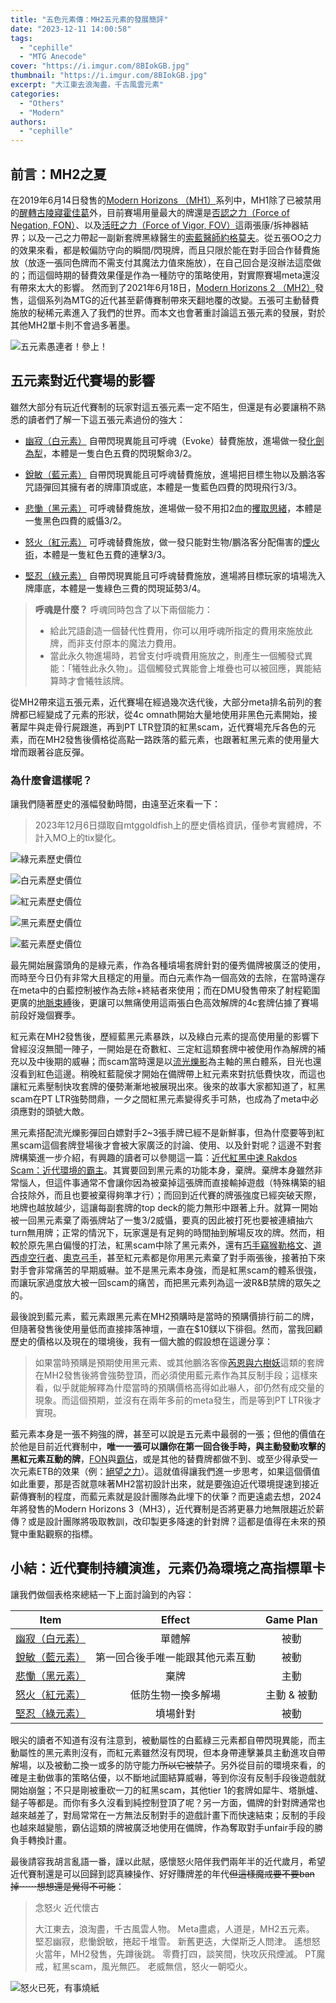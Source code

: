```yaml
---
title: "五色元素傳：MH2五元素的發展簡評"
date: "2023-12-11 14:00:58"
tags:
  - "cephille"
  - "MTG Anecode"
cover: "https://i.imgur.com/8BIokGB.jpg"
thumbnail: "https://i.imgur.com/8BIokGB.jpg"
excerpt: "大江東去浪淘盡，千古風雲元素"
categories:
  - "Others"
  - "Modern"
authors:
  - "cephille"
---
```


## 前言：MH2之夏

在2019年6月14日發售的[Modern Horizons （MH1）](https://scryfall.com/sets/mh1?as=grid&order=set)系列中，MH1除了已被禁用的[醒轉古陵寢霍佳葛](https://cards.scryfall.io/large/front/0/0/0049e68d-0caf-474f-9523-dad343f1250a.jpg?16)外，目前賽場用量最大的牌還是[否認之力（Force of Negation, FON）](https://cards.scryfall.io/large/front/e/9/e9be371c-c688-44ad-ab71-bd4c9f242d58.jpg?1562201382)、以及[活旺之力（Force of Vigor, FOV）](https://cards.scryfall.io/large/front/0/1/017c415b-d635-43c6-92b8-8c95d1c4ff8d.jpg?1562202072)這兩張康/拆神器結界；以及一己之力帶起一副新套牌黑綠醫生的[索藍醫師約格莫夫](https://cards.scryfall.io/large/front/8/6/8690cbcc-f8fd-41f7-9e28-e61c12b04014.jpg?1665611812)。從五張OO之力的效果來看，都是較偏防守向的瞬間/閃現牌，而且只限於能在對手回合作替費施放（放逐一張同色牌而不需支付其魔法力值來施放），在自己回合是沒辦法這麼做的；而這個時期的替費效果僅是作為一種防守的策略使用，對實際賽場meta還沒有帶來太大的影響。
然而到了2021年6月18日，[Modern Horizons 2 （MH2）](https://scryfall.com/sets/mh2?as=grid&order=set)發售，這個系列為MTG的近代甚至薪傳賽制帶來天翻地覆的改變。五張可主動替費施放的秘稀元素進入了我們的世界。而本文也會著重討論這五張元素的發展，對於其他MH2單卡則不會過多著墨。

![五元素愚連者！參上！](https://i.imgur.com/DeoCZKd.jpg)

## 五元素對近代賽場的影響

雖然大部分有玩近代賽制的玩家對這五張元素一定不陌生，但還是有必要讓稍不熟悉的讀者們了解一下這五張元素過份的強大：

- [幽寂（白元素）](https://cards.scryfall.io/large/front/4/7/47a6234f-309f-4e03-9263-66da48b57153.jpg?1626094105)
  自帶閃現異能且可呼魂（Evoke）替費施放，進場做一發[化劍為犁](https://cards.scryfall.io/large/front/7/c/7cdee412-3519-4626-80ca-e3e431a604f0.jpg?1698988109)，本體是一隻白色五費的閃現繫命3/2。

- [銳敏（藍元素）](https://cards.scryfall.io/large/front/7/0/701256d5-1389-48b7-9581-d6037209bd06.jpg?1626095059)
  自帶閃現異能且可呼魂替費施放，進場把目標生物以及鵬洛客咒語彈回其擁有者的牌庫頂或底，本體是一隻藍色四費的閃現飛行3/3。

- [悲慟（黑元素）](https://cards.scryfall.io/large/front/e/6/e6befbc4-1320-4f26-bd9f-b1814fedda10.jpg?1626095577)
  可呼魂替費施放，進場做一發不用扣2血的[攫取思緒](https://cards.scryfall.io/large/front/b/2/b281a308-ab6b-47b6-bec7-632c9aaecede.jpg?1599706001)，本體是一隻黑色四費的威懾3/2。

- [怒火（紅元素）](https://cards.scryfall.io/large/front/b/d/bd281158-8180-40b9-a5b7-03cfc712d81a.jpg?1701690468)
  可呼魂替費施放，做一發只能對生物/鵬洛客分配傷害的[煙火術](https://cards.scryfall.io/large/front/5/1/51893dd5-e70f-44bb-85d4-e31480ba84d6.jpg?1562825154)，本體是一隻紅色五費的連擊3/3。

- [堅忍（綠元素）](https://cards.scryfall.io/large/front/e/b/eb0e0404-4846-4891-acfa-bd0951ecf9c6.jpg?1626097375)
  自帶閃現異能且可呼魂替費施放，進場將目標玩家的墳場洗入牌庫底，本體是一隻綠色三費的閃現延勢3/4。

> **呼魂是什麼？**
> 呼魂同時包含了以下兩個能力：
>
> - 給此咒語創造一個替代性費用，你可以用呼魂所指定的費用來施放此牌，而非支付原本的魔法力費用。
> - 當此永久物進場時，若曾支付呼魂費用施放之，則產生一個觸發式異能：「犧牲此永久物」。這個觸發式異能會上堆疊也可以被回應，異能結算時才會犧牲該牌。

從MH2帶來這五張元素，近代賽場在經過幾次迭代後，大部分meta排名前列的套牌都已經變成了元素的形狀，從4c omnath開始大量地使用非黑色元素開始，接著犀牛與走骨行屍跟進，再到PT LTR登頂的紅黑scam，近代賽場充斥各色的元素，而在MH2發售後價格從高點一路跌落的藍元素，也跟著紅黑元素的使用量大增而跟著谷底反彈。

### 為什麼會這樣呢？

讓我們隨著歷史的漲幅發動時間，由遠至近來看一下：

> 2023年12月6日擷取自mtggoldfish上的歷史價格資訊，僅參考實體牌，不計入MO上的tix變化。

![綠元素歷史價位](https://i.imgur.com/Y8lBXKS.jpg)

![白元素歷史價位](https://i.imgur.com/5QLPKs7.jpg)

![紅元素歷史價位](https://i.imgur.com/yEzVpGy.jpg)

![黑元素歷史價位](https://i.imgur.com/ZgZGLgZ.jpg)

![藍元素歷史價位](https://i.imgur.com/4LsaQaZ.jpg)

最先開始展露頭角的是綠元素，作為各種墳場套牌針對的優秀備牌被廣泛的使用，而時至今日仍有非常大且穩定的用量。而白元素作為一個高效的去除，在當時還存在meta中的白藍控制被作為去除+終結者來使用；而在DMU發售帶來了射程範圍更廣的[地脈束縛](https://cards.scryfall.io/large/front/3/c/3c3ac3dd-35db-447f-8674-37b4680a1ef7.jpg?1673306500)後，更讓可以無痛使用這兩張白色高效解牌的4c套牌佔據了賽場前段好幾個賽季。

紅元素在MH2發售後，歷經藍黑元素暴跌，以及綠白元素的提高使用量的影響下曾經沒沒無聞一陣子，一開始是在奇數紅、三定紅這類套牌中被使用作為解牌的補充以及中後期的威嚇；而scam當時還是以[流光爍影](https://cards.scryfall.io/large/front/2/d/2da5f3f8-5eef-498f-ba2c-2f3fbc3745aa.jpg?1562201088)為主軸的黑白體系，目光也還沒看到紅色這邊。稍晚紅藍龍侯才開始在備牌帶上紅元素來對抗低費快攻，而這也讓紅元素壓制快攻套牌的優勢漸漸地被展現出來。後來的故事大家都知道了，紅黑scam在PT LTR強勢問鼎，一夕之間紅黑元素變得炙手可熱，也成為了meta中必須應對的頭號大敵。

黑元素搭配流光爍影彈回白嫖對手2~3張手牌已經不是新鮮事，但為什麼要等到紅黑scam這個套牌登場後才會被大家廣泛的討論、使用、以及針對呢？這邊不對套牌構築進一步介紹，有興趣的讀者可以參閱這一篇：[近代紅黑中速 Rakdos Scam：近代環境的霸主](https://guildmagesforum.tw/Modern-Rakdos-Scam/)。其實要回到黑元素的功能本身，棄牌。棄牌本身雖然非常惱人，但這件事通常不會讓你因為被棄掉這張牌而直接輸掉遊戲（特殊構築的組合技除外，而且也要被棄得夠準才行）；而回到近代賽的牌張強度已經突破天際，地牌也越放越少，這讓每副套牌的top deck的能力無形中跟著上升。就算一開始被一回黑元素棄了兩張牌站了一隻3/2威懾，要真的因此被打死也要被連續抽六turn無用牌；正常的情況下，玩家還是有足夠的時間抽到解場反攻的牌。然而，相較於原先黑白偏慢的打法，紅黑scam中除了黑元素外，還有[巧手竊猴勒格文](https://cards.scryfall.io/large/front/a/9/a9738cda-adb1-47fb-9f4c-ecd930228c4d.jpg?1681963138)、[道西虛空行者](https://cards.scryfall.io/large/front/d/c/dce5db87-4a78-4b8d-b5c2-918ccd1ba4e3.jpg?1626095427)、[奧克弓手](https://cards.scryfall.io/large/front/7/c/7c024bae-5631-4e20-ac69-df392ac9e109.jpg?1686968669)，甚至紅元素都是你用黑元素棄了對手兩張後，接著拍下來對手會非常痛苦的早期威嚇。並不是黑元素本身強，而是紅黑scam的體系很強，而讓玩家過度放大被一回scam的痛苦，而把黑元素列為這一波R&B禁牌的眾矢之的。

最後說到藍元素，藍元素跟黑元素在MH2預購時是當時的預購價排行前二的牌，但隨著發售後使用量低而直接摔落神壇，一直在$10鎂以下徘徊。然而，當我回顧歷史的價格以及現在的環境後，我有一個大膽的假設想在這邊分享：

> 如果當時預購是預期使用黑元素、或其他鵬洛客像[芮恩與六樹妖](https://cards.scryfall.io/normal/front/4/a/4a706ecf-3277-40e3-871c-4ba4ead16e20.jpg?1582053605)這類的套牌在MH2發售後將會強勢登頂，而必須使用藍元素作為其反制手段；這樣來看，似乎就能解釋為什麼當時的預購價格高得如此嚇人，卻仍然有成交量的現象。而這個預期，並沒有在兩年多前的meta發生，而是等到PT LTR後才實現。

藍元素本身是一張不夠強的牌，甚至可以說是五元素中最弱的一張；但他的價值在於他是目前近代賽制中，**唯一一張可以讓你在第一回合後手時，與主動發動攻擊的黑紅元素互動的牌**，[FON](https://cards.scryfall.io/large/front/e/9/e9be371c-c688-44ad-ab71-bd4c9f242d58.jpg?1562201382)與[霸佔](https://cards.scryfall.io/large/front/d/c/dca0a9a8-5ebc-43a3-8450-420ab6b7b76e.jpg?1689996238)，或是其他的替費牌都做不到、或至少得承受一次元素ETB的效果（例：[絕望之力](https://cards.scryfall.io/large/front/8/f/8f497b0d-4448-4201-bd55-c147da1a216d.jpg?1562201644)）。這就值得讓我們進一步思考，如果這個價值如此重要，那是否就意味著MH2當初設計出來，就是要強迫近代環境提速到接近薪傳賽制的程度，而藍元素就是設計團隊為此埋下的伏筆？而更遠處去想，2024年將發售的Modern Horizons 3（MH3），近代賽制是否將更暴力地無限趨近於薪傳？或是設計團隊將吸取教訓，改印製更多降速的針對牌？這都是值得在未來的預覽中重點觀察的指標。

## 小結：近代賽制持續演進，元素仍為環境之高指標單卡

讓我們做個表格來總結一下上面討論到的內容：

|                                                      Item                                                       |              Effect              |  Game Plan  |
| :-------------------------------------------------------------------------------------------------------------: | :------------------------------: | :---------: |
| [幽寂（白元素）](https://cards.scryfall.io/large/front/4/7/47a6234f-309f-4e03-9263-66da48b57153.jpg?1626094105) |              單體解              |    被動     |
| [銳敏（藍元素）](https://cards.scryfall.io/large/front/7/0/701256d5-1389-48b7-9581-d6037209bd06.jpg?1626095059) | 第一回合後手唯一能跟其他元素互動 |    被動     |
| [悲慟（黑元素）](https://cards.scryfall.io/large/front/e/6/e6befbc4-1320-4f26-bd9f-b1814fedda10.jpg?1626095577) |               棄牌               |    主動     |
| [怒火（紅元素）](https://cards.scryfall.io/large/front/b/d/bd281158-8180-40b9-a5b7-03cfc712d81a.jpg?1701690468) |        低防生物一換多解場        | 主動 & 被動 |
| [堅忍（綠元素）](https://cards.scryfall.io/large/front/e/b/eb0e0404-4846-4891-acfa-bd0951ecf9c6.jpg?1626097375) |             墳場針對             |    被動     |

眼尖的讀者不知道有沒有注意到，被動屬性的白藍綠三元素都自帶閃現異能，而主動屬性的黑元素則沒有，而紅元素雖然沒有閃現，但本身帶連擊兼具主動進攻自帶解場，以及被動二換一或多的防守能力~~所以它被禁了~~。另外從目前的環境來看，的確是主動做事的策略佔優，以不斷地試圖結算威嚇，等到你沒有反制手段後遊戲就開始崩盤；不只是剛被重砍一刀的紅黑scam，其他tier 1的套牌如犀牛、塔脈爐、鎚子等都是。而你有多久沒看到純控制登頂了呢？另一方面，備牌的針對牌通常也越來越差了，對局常常在一方無法反制對手的遊戲計畫下而快速結束；反制的手段也越來越變態，霸佔這類的牌被廣泛地使用在備牌，作為奪取對手unfair手段的勝負手轉換計畫。

最後請容我胡言亂語一番，謹以此賦，感懷怒火陪伴我們兩年半的近代歲月，希望近代賽制還是可以回歸到認真練操作、好好賺牌差的年代~~但這樣魔戒要不要ban掉⋯⋯想想還是覺得不可能~~：

> 念怒火 近代懷古
>
> 大江東去，浪淘盡，千古風雲人物。
> Meta盡處，人道是，MH2五元素。
> 堅忍幽寂，悲慟銳敏，捲起千堆雪。
> 新舊更迭，大傑斯乏人問津。
> 遙想怒火當年，MH2發售，先蹲後跳。
> 零費打四，談笑間，快攻灰飛煙滅。
> PT魔戒，紅黑scam，風光無匹。
> 老威無信，怒火一朝啞火。

![怒火已死，有事燒紙](https://i.imgur.com/lqsySr3.jpg)
